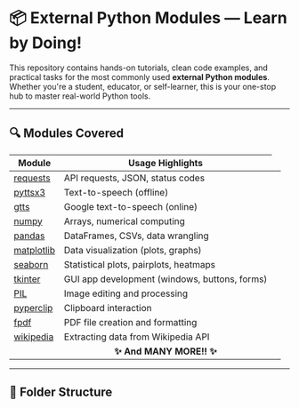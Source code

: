 # 📦 External Python Modules — Learn by Doing!

This repository contains hands-on tutorials, clean code examples, and practical tasks for the most commonly used **external Python modules**. Whether you're a student, educator, or self-learner, this is your one-stop hub to master real-world Python tools.

---

## 🔍 Modules Covered

| Module        | Usage Highlights                                     |
|---------------|------------------------------------------------------|
| [requests](./requests)      | API requests, JSON, status codes                |
| [pyttsx3](./pyttsx3)        | Text-to-speech (offline)                       |
| [gtts](./gtts)              | Google text-to-speech (online)                |
| [numpy](./numpy)            | Arrays, numerical computing                   |
| [pandas](./pandas)          | DataFrames, CSVs, data wrangling              |
| [matplotlib](./matplotlib)  | Data visualization (plots, graphs)            |
| [seaborn](./seaborn)        | Statistical plots, pairplots, heatmaps        |
| [tkinter](./tkinter)        | GUI app development (windows, buttons, forms) |
| [PIL](./PIL)                | Image editing and processing                  |
| [pyperclip](./pyperclip)    | Clipboard interaction                         |
| [fpdf](./fpdf)              | PDF file creation and formatting              |
| [wikipedia](./wikipedia)    | Extracting data from Wikipedia API            |
| <td colspan="2" align="center"><strong>✨ And MANY MORE!! ✨</strong></td> |

<!-- Add more as folders grow -->

---

## 📁 Folder Structure

